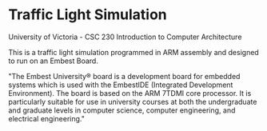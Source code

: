 
# Traffic Light Simulation

University of Victoria - CSC 230 Introduction to Computer Architecture

This is a traffic light simulation programmed in ARM assembly and designed to run on an Embest Board.


"The Embest University® board is a development board for embedded systems which is used with the EmbestIDE (Integrated Development Environment). The board is based on the ARM 7TDMI core processor. It is particularly suitable for use in university courses at both the undergraduate and graduate levels in computer science, computer engineering, and electrical engineering."
